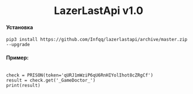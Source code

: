 <h1 align="center">LazerLastApi v1.0</h1>

#### Установка
```pip3 install https://github.com/Infqq/lazerlastapi/archive/master.zip --upgrade```


#### Пример:
```from lazerlastapi import PRISON

check = PRISON(token='qURJ1mWziP6qU6RnHIYolIhot8cZRgCf')
result = check.get('_GameDoctor_')
print(result)

```

